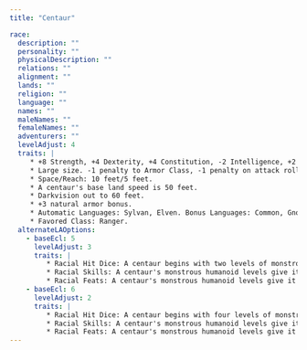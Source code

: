 ```yaml
---
title: "Centaur"

race:
  description: ""
  personality: ""
  physicalDescription: ""
  relations: ""
  alignment: ""
  lands: ""
  religion: ""
  language: ""
  names: ""
  maleNames: ""
  femaleNames: ""
  adventurers: ""
  levelAdjust: 4
  traits: |
     * +8 Strength, +4 Dexterity, +4 Constitution, -2 Intelligence, +2 Wisdom.
     * Large size. -1 penalty to Armor Class, -1 penalty on attack rolls, -4 penalty on {% skill_link hide %} checks, +4 bonus on grapple checks, lifting and carrying limits double those of Medium characters.
     * Space/Reach: 10 feet/5 feet.
     * A centaur's base land speed is 50 feet.
     * Darkvision out to 60 feet.
     * +3 natural armor bonus.
     * Automatic Languages: Sylvan, Elven. Bonus Languages: Common, Gnome, Halfling.
     * Favored Class: Ranger.
  alternateLAOptions:
    - baseEcl: 5
      levelAdjust: 3
      traits: |
         * Racial Hit Dice: A centaur begins with two levels of monstrous humanoid, which provide 2d8 Hit Dice, a base attack bonus of +2, and base saving throw bonuses of Fort +0, Ref +3, and Will +3.
         * Racial Skills: A centaur's monstrous humanoid levels give it skill points equal to 5 * (2 + Int modifier). Its class skills are {% skill_link listen %}, {% skill_link move-silently %}, {% skill_link spot %}, and {% skill_link survival %}.
         * Racial Feats: A centaur's monstrous humanoid levels give it one feat.
    - baseEcl: 6
      levelAdjust: 2
      traits: |
         * Racial Hit Dice: A centaur begins with four levels of monstrous humanoid, which provide 4d8 Hit Dice, a base attack bonus of +4, and base saving throw bonuses of Fort +1, Ref +4, and Will +4.
         * Racial Skills: A centaur's monstrous humanoid levels give it skill points equal to 7 * (2 + Int modifier). Its class skills are {% skill_link listen %}, {% skill_link move-silently %}, {% skill_link spot %}, and {% skill_link survival %}.
         * Racial Feats: A centaur's monstrous humanoid levels give it two feats.
---
```

